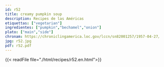 ```yaml
---
id: r52
title: creamy pumpkin soup
description: Recipes de las Américas
etiquettas: ["vegetarian"]
ingredientes: ["pumpkin","bechamel","onion"]
plato: ["main","side"]
chronam: https://chroniclingamerica.loc.gov/lccn/sn82001257/1957-04-27/ed-1/seq-5/
jpg: r52.jpg
pdf: r52.pdf
---
```


{{< readFile file="./html/recipes/r52.en.html">}}